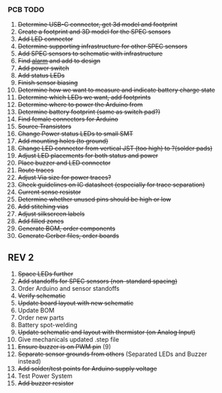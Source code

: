 ### PCB TODO

1. <s>Determine USB-C connector, get 3d model and footprint</s>
2. <s>Create a footprint and 3D model for the SPEC sensors</s>
3. <s>Add LED connector</s>
4. <s>Determine supporting infrastructure for other SPEC sensors</s>
5. <s>Add SPEC sensors to schematic with infrastructure</s>
6. <s>Find [alarm](https://www.digikey.com/en/products/detail/pui-audio-inc/AT-1127-ST-2-R/5011397) and add to design</s>
7. <s>Add power switch</s>
8. <s>Add status LEDs</s>
9. <s>Finish sensor biasing</s>
10. <s>Determine how we want to measure and indicate battery charge state</s>
11. <s>Determine which LEDs we want, add footprints</s>
12. <s>Determine where to power the Arduino from</s>
13. <s>Determine battery footprint (same as switch pad?)</s>
14. <s>Find female connectors for Arduino</s>
15. <s>Source Transistors</s>
16. <s>Change Power status LEDs to small SMT</s>
17. <s>Add mounting holes (to ground)</s>
18. <s>Change LED connector from vertical JST (too high) to ?(solder pads)</s>
19. <s>Adjust LED placements for both status and power</s>
20. <s>Place buzzer and LED connector</s>
21. <s>Route traces</s>
22. <s>Adjust Via size for power traces?</s>
23. <s>Check guidelines on IC datasheet (especially for trace separation)</s>
24. <s>Current sense resistor</s>
25. <s>Determine whether unused pins should be high or low</s>
26. <s>Add stitching vias</s>
27. <s>Adjust silkscreen labels</s>
28. <s>Add filled zones</s>
29. <s>Generate BOM, order components</s>
30. <s>Generate Gerber files, order boards</s>

## REV 2
1. <s>Space LEDs further</s>
2. <s>Add standoffs for SPEC sensors (non-standard spacing)</s>
3. Order Arduino and sensor standoffs
4. <s>Verify schematic</s>
5. <s>Update board layout with new schematic</s>
6. Update BOM
7. Order new parts
8. Battery spot-welding
9. <s>Update schematic and layout with thermistor (on Analog Input)</s>
10. Give mechanicals updated .step file
11. <s>Ensure buzzer is on PWM pin</s> (9)
12. <s>Separate sensor grounds from others</s> (Separated LEDs and Buzzer instead)
13. <s>Add solder/test points for Arduino supply voltage</s>
14. Test Power System
15. <s>Add buzzer resistor</s>
